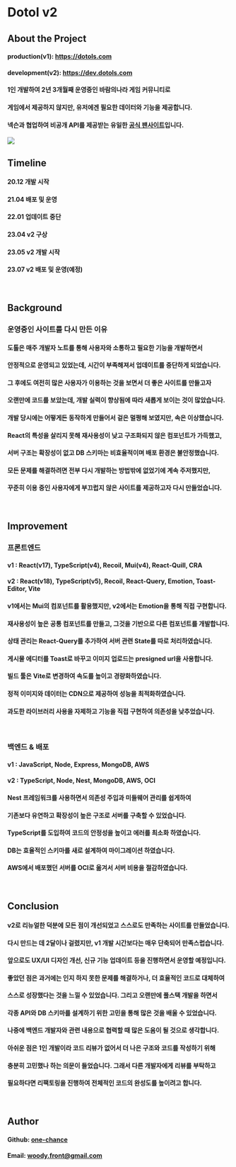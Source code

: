 # Dotol v2

## About the Project

#### production(v1): https://dotols.com

#### development(v2): https://dev.dotols.com

#### 1인 개발하여 2년 3개월째 운영중인 바람의나라 게임 커뮤니티로

#### 게임에서 제공하지 않지만, 유저에겐 필요한 데이터와 기능을 제공합니다.

#### 넥슨과 협업하여 비공개 API를 제공받는 유일한 [공식 팬사이트](https://baram.nexon.com/FanSite/List)입니다.

<img src="https://asset.dotols.com/image/termsofservice.png" style="max-width:600px" />

<br />

## Timeline

#### 20.12 개발 시작

#### 21.04 배포 및 운영

#### 22.01 업데이트 중단

#### 23.04 v2 구상

#### 23.05 v2 개발 시작

#### 23.07 v2 배포 및 운영(예정)

<br />

## Background

### 운영중인 사이트를 다시 만든 이유

#### 도톨은 매주 개발자 노트를 통해 사용자와 소통하고 필요한 기능을 개발하면서

#### 안정적으로 운영되고 있었는데, 시간이 부족해져서 업데이트를 중단하게 되었습니다.

#### 그 후에도 여전히 많은 사용자가 이용하는 것을 보면서 더 좋은 사이트를 만들고자

#### 오랜만에 코드를 보았는데, 개발 실력이 향상됨에 따라 새롭게 보이는 것이 많았습니다.

#### 개발 당시에는 어떻게든 동작하게 만들어서 겉은 멀쩡해 보였지만, 속은 이상했습니다.

#### React의 특성을 살리지 못해 재사용성이 낮고 구조화되지 않은 컴포넌트가 가득했고,

#### 서버 구조는 확장성이 없고 DB 스키마는 비효율적이며 배포 환경은 불안정했습니다.

#### 모든 문제를 해결하려면 전부 다시 개발하는 방법밖에 없었기에 계속 주저했지만,

#### 꾸준히 이용 중인 사용자에게 부끄럽지 않은 사이트를 제공하고자 다시 만들었습니다.

<br />

## Improvement

### 프론트엔드

#### v1 : React(v17), TypeScript(v4), Recoil, Mui(v4), React-Quill, CRA

#### v2 : React(v18), TypeScript(v5), Recoil, React-Query, Emotion, Toast-Editor, Vite

#### v1에서는 Mui의 컴포넌트를 활용했지만, v2에서는 Emotion을 통해 직접 구현합니다.

#### 재사용성이 높은 공통 컴포넌트를 만들고, 그것을 기반으로 다른 컴포넌트를 개발합니다.

#### 상태 관리는 React-Query를 추가하여 서버 관련 State를 따로 처리하였습니다.

#### 게시물 에디터를 Toast로 바꾸고 이미지 업로드는 presigned url을 사용합니다.

#### 빌드 툴은 Vite로 변경하여 속도를 높이고 경량화하였습니다.

#### 정적 이미지와 데이터는 CDN으로 제공하여 성능을 최적화하였습니다.

#### 과도한 라이브러리 사용을 자제하고 기능을 직접 구현하여 의존성을 낮추었습니다.

<br />

### 백엔드 & 배포

#### v1 : JavaScript, Node, Express, MongoDB, AWS

#### v2 : TypeScript, Node, Nest, MongoDB, AWS, OCI

#### Nest 프레임워크를 사용하면서 의존성 주입과 미들웨어 관리를 쉽게하여

#### 기존보다 유연하고 확장성이 높은 구조로 서버를 구축할 수 있었습니다.

#### TypeScript를 도입하여 코드의 안정성을 높이고 에러를 최소화 하였습니다.

#### DB는 효율적인 스키마를 새로 설계하여 마이그레이션 하였습니다.

#### AWS에서 배포했던 서버를 OCI로 옮겨서 서버 비용을 절감하였습니다.

<br />

## Conclusion

#### v2로 리뉴얼한 덕분에 모든 점이 개선되었고 스스로도 만족하는 사이트를 만들었습니다.

#### 다시 만드는 데 2달이나 걸렸지만, v1 개발 시간보다는 매우 단축되어 만족스럽습니다.

#### 앞으로도 UX/UI 디자인 개선, 신규 기능 업데이트 등을 진행하면서 운영할 예정입니다.

#### 좋았던 점은 과거에는 인지 하지 못한 문제를 해결하거나, 더 효율적인 코드로 대체하여

#### 스스로 성장했다는 것을 느낄 수 있었습니다. 그리고 오랜만에 풀스택 개발을 하면서

#### 각종 API와 DB 스키마를 설계하기 위한 고민을 통해 많은 것을 배울 수 있었습니다.

#### 나중에 백엔드 개발자와 관련 내용으로 협력할 때 많은 도움이 될 것으로 생각합니다.

#### 아쉬운 점은 1인 개발이라 코드 리뷰가 없어서 더 나은 구조와 코드를 작성하기 위해

#### 충분히 고민했나 하는 의문이 들었습니다. 그래서 다른 개발자에게 리뷰를 부탁하고

#### 필요하다면 리팩토링을 진행하여 전체적인 코드의 완성도를 높이려고 합니다.

<br />

## Author

#### Github: [one-chance](https://github.com/one-chance)

#### Email: woody.front@gmail.com

